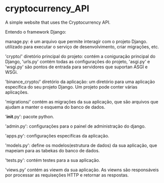 # cryptocurrency_API
A simple website that uses the Cryptocurrency API.

Entendo o framework Django:

manage.py: é um arquivo que permite interagir com o projeto Django. utilizado para executar o serviço de desenvolvimento, criar migrações, etc.

'crypto/' diretório principal do projeto: contém a coniguração principal do Django, 'urls.py' contém todas as configurações do projeto, 'asgi.py' e 'wsgi.py' são pontos de entrada para servidores que suportan ASGI e WSGi.

'binance_crypto/' diretório da aplicação: um diretório para uma aplicação específica do seu projeto Django. Um projeto pode conter várias aplicações.

'migrations/' contém as migrações da sua aplicação, que são arquivos que ajudam a manter o esquema do banco de dados.

'__init__.py': pacote python.

'admin.py': configurações para o painel de administração do django.

'apps.py': configurações especifícas da aplicação.

'models.py': define os modelos(estrutura de dados) da sua aplicação, que mapeiam para as tabekas do banco de dados.

'tests.py': contém testes para a sua aplicação.

'views.py' contém as viewm da sua aplicação. As viewns são responsáveis por processar as requiseções HTTP e retornar as respostas.
